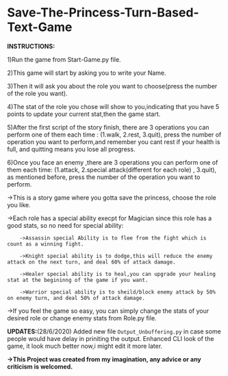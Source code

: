 # Save-The-Princess-Turn-Based-Text-Game
**INSTRUCTIONS:**

1)Run the game from Start-Game.py file.

2)This game will start by asking you to write your Name.

3)Then it will ask you about the role you want to choose(press the number of the role you want).

4)The stat of the role you chose will show to you,indicating that you have 5 points to update your current stat,then the game start.

5)After the first script of the story finish, there are 3 operations you can perform one of them each time : (1.walk, 2.rest, 3.quit), press the number of operation you want to perform,and remember you cant rest if your health is full, and quitting means you lose all progress.

6)Once you face an enemy ,there are 3 operations you can perform one of them each time: (1.attack, 2.special attack(different for each role) , 3.quit), as mentioned before, press the number of the operation you want to perform.


->This is a story game where you gotta save the princess, choose the role you like.

->Each role has a special ability execpt for Magician since this role has a good stats, so no need for special ability:

        ->Assassin special Ability is to flee from the fight which is count as a winning fight.
        
        ->Knight special ability is to dodge,this will reduce the enemy attack on the next turn, and deal 60% of attack damage.
        
        ->Healer special ability is to heal,you can upgrade your healing stat at the begininng of the game if you want.
        
        ->Warrior special ability is to sheild/block enemy attack by 50% on enemy turn, and deal 50% of attack damage.
->If you feel the game so easy, you can simply change the stats of your desired role or change enemy stats from Role.py file.

**UPDATES:**(28/6/2020)
Added new file ``Output_Unbuffering.py`` in case some people would have delay in priniting the output.
Enhanced CLI look of the game, it look much better now,i might edit it more later.


**->This Project was created from my imagination, any advice or any criticism is welcomed.**

